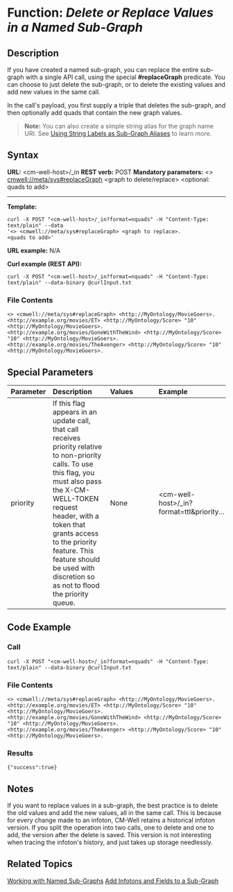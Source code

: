 # Function: *Delete or Replace Values in a Named Sub-Graph* #

## Description ##

If you have created a named sub-graph, you can replace the entire sub-graph with a single API call, using the special **#replaceGraph** predicate. You can choose to just delete the sub-graph, or to delete the existing values and add new values in the same call.

In the call's payload, you first supply a triple that deletes the sub-graph, and then optionally add quads that contain the new graph values.

>**Note:** You can also create a simple string alias for the graph name URI. See [Using String Labels as Sub-Graph Aliases](DevGuide.WorkingWithNamedSub-Graphs.md#NamedGraphAliases) to learn more.

## Syntax ##

**URL:** \<cm-well-host\>/_in
**REST verb:** POST
**Mandatory parameters:** <> <cmwell://meta/sys#replaceGraph> <graph to delete/replace> <optional: quads to add>

----------

**Template:**

    curl -X POST "<cm-well-host>/_in?format=nquads" -H "Content-Type: text/plain" --data 
    '<> <cmwell://meta/sys#replaceGraph> <graph to replace>.
    <quads to add>'

**URL example:** N/A

**Curl example (REST API):**

    curl -X POST "<cm-well-host>/_in?format=nquads" -H "Content-Type: text/plain" --data-binary @curlInput.txt

### File Contents ###
    <> <cmwell://meta/sys#replaceGraph> <http://MyOntology/MovieGoers>. 
    <http://example.org/movies/ET> <http://MyOntology/Score> "10" <http://MyOntology/MovieGoers>.
    <http://example.org/movies/GoneWithTheWind> <http://MyOntology/Score> "10" <http://MyOntology/MovieGoers>.
    <http://example.org/movies/TheAvenger> <http://MyOntology/Score> "10" <http://MyOntology/MovieGoers>.

## Special Parameters ##

Parameter | Description&nbsp;&nbsp;&nbsp;&nbsp;&nbsp;&nbsp; | Values&nbsp;&nbsp;&nbsp;&nbsp;&nbsp;&nbsp;&nbsp;&nbsp;&nbsp;&nbsp; | Example
:----------|:-------------|:--------|:---------
priority | If this flag appears in an update call, that call receives priority relative to non-priority calls. To use this flag, you must also pass the X-CM-WELL-TOKEN request header, with a token that grants access to the priority feature. This feature should be used with discretion so as not to flood the priority queue. | None | \<cm-well-host\>/_in?format=ttl&priority...

## Code Example ##

### Call ###

    curl -X POST "<cm-well-host>/_in?format=nquads" -H "Content-Type: text/plain" --data-binary @curlInput.txt

### File Contents ###
    <> <cmwell://meta/sys#replaceGraph> <http://MyOntology/MovieGoers>. 
    <http://example.org/movies/ET> <http://MyOntology/Score> "10" <http://MyOntology/MovieGoers>.
    <http://example.org/movies/GoneWithTheWind> <http://MyOntology/Score> "10" <http://MyOntology/MovieGoers>.
    <http://example.org/movies/TheAvenger> <http://MyOntology/Score> "10" <http://MyOntology/MovieGoers>.

### Results ###
    
    {"success":true}

## Notes ##

If you want to replace values in a sub-graph, the best practice is to delete the old values and add the new values, all in the same call. This is because for every change made to an infoton, CM-Well retains a historical infoton version. If you split the operation into two calls, one to delete and one to add, the version after the delete is saved. This version is not interesting when tracing the infoton's history, and just takes up storage needlessly. 

## Related Topics ##
[Working with Named Sub-Graphs](DevGuide.WorkingWithNamedSub-Graphs.md)
[Add Infotons and Fields to a Sub-Graph](API.Update.AddInfotonsAndFieldsToSubGraph.md)
